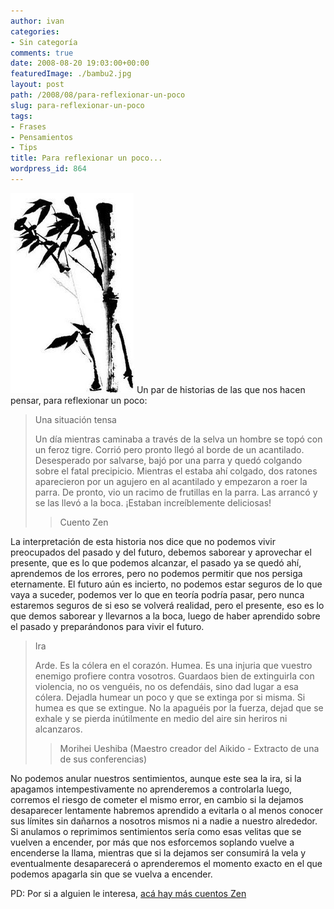 ```yaml
---
author: ivan
categories:
- Sin categoría
comments: true
date: 2008-08-20 19:03:00+00:00
featuredImage: ./bambu2.jpg
layout: post
path: /2008/08/para-reflexionar-un-poco
slug: para-reflexionar-un-poco
tags:
- Frases
- Pensamientos
- Tips
title: Para reflexionar un poco...
wordpress_id: 864
---
```


[![](./bambu2.jpg)](https://4.bp.blogspot.com/_T2UWuNJg3dQ/SKwtBsBXndI/AAAAAAAAA0s/INFmN-f-s9Q/s1600-h/bambu2.jpg)
Un par de historias de las que nos hacen pensar, para reflexionar un poco:

<blockquote>Una situación tensa

Un día mientras caminaba a través de la selva un hombre se topó con un feroz tigre. Corrió pero pronto llegó al borde de un acantilado. Desesperado por salvarse, bajó por una parra y quedó colgando sobre el fatal precipicio. Mientras el estaba ahí colgado, dos ratones aparecieron por un agujero en al acantilado y empezaron a roer la parra. De pronto, vio un racimo de frutillas en la parra. Las arrancó y se las llevó a la boca. ¡Estaban increíblemente deliciosas!

> Cuento Zen

> </blockquote>

La interpretación de esta historia nos dice que no podemos vivir preocupados del pasado y del futuro, debemos saborear y aprovechar el presente, que es lo que podemos alcanzar, el pasado ya se quedó ahí, aprendemos de los errores, pero no podemos permitir que nos persiga eternamente. El futuro aún es incierto, no podemos estar seguros de lo que vaya a suceder, podemos ver lo que en teoría podría pasar, pero nunca estaremos seguros de si eso se volverá realidad, pero el presente, eso es lo que demos saborear y llevarnos a la boca, luego de haber aprendido sobre el pasado y preparándonos para vivir el futuro.

<blockquote>Ira

Arde. Es la cólera en el corazón. Humea. Es una injuria que vuestro enemigo profiere contra vosotros. Guardaos bien de extinguirla con violencia, no os venguéis, no os defendáis, sino dad lugar a esa cólera. Dejadla humear un poco y que se extinga por si misma. Si humea es que se extingue. No la apaguéis por la fuerza, dejad que se exhale y se pierda inútilmente en medio del aire sin heriros ni alcanzaros.

> Morihei Ueshiba (Maestro creador del Aikido - Extracto de una de sus conferencias)

> </blockquote>

No podemos anular nuestros sentimientos, aunque este sea la ira, si la apagamos intempestivamente no aprenderemos a controlarla luego, corremos el riesgo de cometer el mismo error, en cambio si la dejamos desaparecer lentamente habremos aprendido a evitarla o al menos conocer sus límites sin dañarnos a nosotros mismos ni a nadie a nuestro alrededor. Si anulamos o reprimimos sentimientos sería como esas velitas que se vuelven a encender, por más que nos esforcemos soplando vuelve a encenderse la llama, mientras que si la dejamos ser consumirá la vela y eventualmente desaparecerá o aprenderemos el momento exacto en el que podemos apagarla sin que se vuelva a encender.

PD: Por si a alguien le interesa, [acá hay más cuentos Zen](https://www.geocities.com/olguin_jorge/cuentoszen00.htm)
